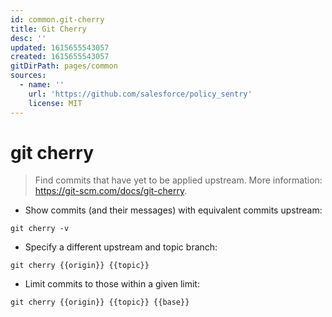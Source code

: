 ```yaml
---
id: common.git-cherry
title: Git Cherry
desc: ''
updated: 1615655543057
created: 1615655543057
gitDirPath: pages/common
sources:
  - name: ''
    url: 'https://github.com/salesforce/policy_sentry'
    license: MIT
---
```

# git cherry

> Find commits that have yet to be applied upstream.
> More information: <https://git-scm.com/docs/git-cherry>.

- Show commits (and their messages) with equivalent commits upstream:

`git cherry -v`

- Specify a different upstream and topic branch:

`git cherry {{origin}} {{topic}}`

- Limit commits to those within a given limit:

`git cherry {{origin}} {{topic}} {{base}}`

